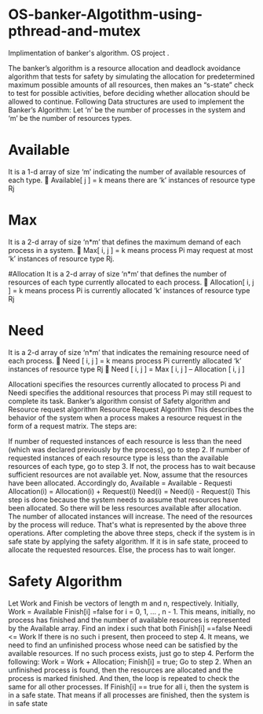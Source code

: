 # OS-banker-Algotithm-using-pthread-and-mutex

Implimentation of banker's algorithm. OS project .


The banker’s algorithm is a resource allocation and deadlock avoidance algorithm that tests for safety by simulating the allocation for predetermined maximum possible amounts of all resources, then makes an “s-state” check to test for possible activities, before deciding whether allocation should be allowed to continue. Following Data structures are used to implement the Banker’s Algorithm: Let ‘n’ be the number of processes in the system and ‘m’ be the number of resources types.

# Available
It is a 1-d array of size ‘m’ indicating the number of available resources of each type. 	Available[ j ] = k means there are ‘k’ instances of resource type Rj

# Max
It is a 2-d array of size ‘n*m’ that defines the maximum demand of each process in a system. 	Max[ i, j ] = k means process Pi may request at most ‘k’ instances of resource type Rj.

#Allocation 
It is a 2-d array of size ‘n*m’ that defines the number of resources of each type currently allocated to each process. 	Allocation[ i, j ] = k means process Pi is currently allocated ‘k’ instances of resource type Rj

# Need
It is a 2-d array of size ‘n*m’ that indicates the remaining resource need of each process. 	Need [ i, j ] = k means process Pi currently allocated ‘k’ instances of resource type Rj 	Need [ i, j ] = Max [ i, j ] – Allocation [ i, j ]

Allocationi specifies the resources currently allocated to process Pi and Needi specifies the additional resources that process Pi may still request to complete its task. Banker’s algorithm consist of Safety algorithm and Resource request algorithm Resource Request Algorithm This describes the behavior of the system when a process makes a resource request in the form of a request matrix. The steps are:

If number of requested instances of each resource is less than the need (which was declared previously by the process), go to step 2.
If number of requested instances of each resource type is less than the available resources of each type, go to step 3. If not, the process has to wait because sufficient resources are not available yet.
Now, assume that the resources have been allocated. Accordingly do, Available = Available - Requesti Allocation(i) = Allocation(i) + Request(i) Need(i) = Need(i) - Request(i)
This step is done because the system needs to assume that resources have been allocated. So there will be less resources available after allocation. The number of allocated instances will increase. The need of the resources by the process will reduce. That's what is represented by the above three operations. After completing the above three steps, check if the system is in safe state by applying the safety algorithm. If it is in safe state, proceed to allocate the requested resources. Else, the process has to wait longer.

# Safety Algorithm

Let Work and Finish be vectors of length m and n, respectively. Initially,
Work = Available
Finish[i] =false for i = 0, 1, ... , n - 1. This means, initially, no process has finished and the number of available resources is represented by the Available array.
Find an index i such that both
Finish[i] ==false
Needi <= Work If there is no such i present, then proceed to step 4. It means, we need to find an unfinished process whose need can be satisfied by the available resources. If no such process exists, just go to step 4.
Perform the following:
Work = Work + Allocation;
Finish[i] = true; Go to step 2. When an unfinished process is found, then the resources are allocated and the process is marked finished. And then, the loop is repeated to check the same for all other processes. If Finish[i] == true for all i, then the system is in a safe state. That means if all processes are finished, then the system is in safe state
